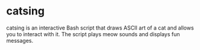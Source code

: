 # catsing
catsing is an interactive Bash script that draws ASCII art of a cat and allows you to interact with it. The script plays meow sounds and displays fun messages.
